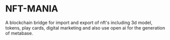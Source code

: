 # NFT-MANIA
A blockchain bridge for import and export of nft's including 3d model, tokens, play cards, digital marketing and also use open ai for the generation of metabase.
